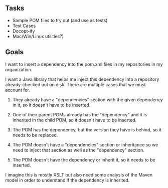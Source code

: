 
## Tasks

  * Sample POM files to try out (and use as tests)
  * Test Cases
  * Docopt-ify
  * Mac/Win/Linux utilities?)

## Goals

I want to insert a dependency into the pom.xml files in my repositories in my organization.

I want a Java library that helps me inject this dependency into a repository already-checked out on disk. There are multiple cases that we must account for.

1. They already have a "dependencies" section with the given dependency in it, so it doesn't have to be inserted.

2. One of their parent POMs already has the "dependency" and it is inherited in the child POM, so it doesn't have to be inserted.

3. The POM has the dependency, but the version they have is behind, so it needs to be replaced.

4. The POM doesn't have a "dependencies" section or inheritance so we need to inject that section as well as the "dependency" section.

5. The POM doesn't have the dependency or inherit it, so it needs to be inserted.

I imagine this is mostly XSLT but also need some analysis of the Maven model in order to understand if the dependency is inherited.